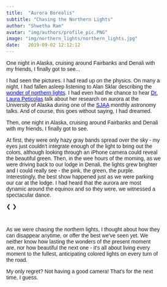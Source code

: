 ```yaml
---
title:  "Aurora Borealis"
subtitle: "Chasing the Northern Lights"
author: "Shwetha Ram"
avatar: "img/authors/profile_pic.PNG"
image: "img/northern_lights/northern_lights.jpg"
date:   2019-09-02 12:12:12
---
```


One night in Alaska, cruising around Fairbanks and Denali with my friends, I finally got to see...
 
I had seen the pictures. I had read up on the physics. On many a night, I had fallen asleep listening to Alan Sklar describing the [<span style="color:blue">wonder of northern lights</span>](https://www.youtube.com/watch?v=u2dxBkNnlXo). I had even had the chance to hear [<span style="color:blue">Dr. Laura Peticolas</span>](http://epo.sonoma.edu/group/laura-peticolas/) talk about her research on aurora at the University of Alaska during one of the [<span style="color:blue">SJAA</span>](https://www.sjaa.net) monthly astronomy talks. And of course, this goes without saying, I had dreamed. 

Then, one night in Alaska, cruising around Fairbanks and Denali with my friends, I finally got to see.

At first, they were only hazy gray bands spread over the sky - my eyes just couldn't integrate enough of the light to bring out the colors, although looking through an iPhone camera could reveal the beautiful green. Then, in the wee hours of the morning, as we were driving back to our lodge in Denali, the lights grew brighter and I could really see - the pink, the green, the purple. Interestingly, the best show happened just as we were parking our car at the lodge. I had heard that the aurora are most dynamic around the equinox and so they were, we witnessed a spectacular dance.

<!--Start image slideshow-->

<html>
<head>
<meta name="viewport" content="width=device-width, initial-scale=1">
<style>
* {box-sizing: border-box}
body {font-family: Verdana, sans-serif; margin:0}
.mySlides {display: none}
img {vertical-align: middle;}

/* Slideshow container */
.slideshow-container {
  max-width: 1000px;
  position: relative;
  margin: auto;
  padding: 0px 0px 0px 0px; 
}

/* Next & previous buttons */
.prev, .next {
  cursor: pointer;
  position: absolute;
  top: 50%;
  width: auto;
  padding: 16px;
  margin-top: -22px;
  color: white;
  font-weight: bold;
  font-size: 18px;
  transition: 0.6s ease;
  border-radius: 0 3px 3px 0;
  user-select: none;
}

/* Position the "next button" to the right */
.next {
  right: 0;
  border-radius: 3px 0 0 3px;
}

/* On hover, add a black background color with a little bit see-through */
.prev:hover, .next:hover {
  background-color: rgba(0,0,0,0.8);
}

/* Caption text */
.text {
  color: #f2f2f2;
  font-size: 15px;
  padding: 8px 12px;
  position: absolute;
  bottom: 8px;
  width: 100%;
  text-align: center;
}

/* Number text (1/3 etc) */
.numbertext {
  color: #f2f2f2;
  font-size: 12px;
  padding: 8px 12px;
  position: absolute;
  top: 0;
}

/* The dots/bullets/indicators */
.dot {
  cursor: pointer;
  height: 15px;
  width: 15px;
  margin: 0 2px;
  background-color: #bbb;
  border-radius: 50%;
  display: inline-block;
  transition: background-color 0.6s ease;
}

.active, .dot:hover {
  background-color: #717171;
}

/* Fading animation */
.fade {
  -webkit-animation-name: fade;
  -webkit-animation-duration: 1.5s;
  animation-name: fade;
  animation-duration: 1.5s;
}

@-webkit-keyframes fade {
  from {opacity: .4} 
  to {opacity: 1}
}

@keyframes fade {
  from {opacity: .4} 
  to {opacity: 1}
}

/* On smaller screens, decrease text size */
@media only screen and (max-width: 300px) {
  .prev, .next,.text {font-size: 11px}
}
</style>
</head>
<body>

<div class="slideshow-container">

<div class="mySlides fade">
  <div class="numbertext">1 / 4</div>
  <img src="img/northern_lights/northern_lights_1.jpg" style="width:100%">
</div>

<div class="mySlides fade">
  <div class="numbertext">2 / 4</div>
  <img src="img/northern_lights/northern_lights_2.jpg" style="width:100%">
</div>

<div class="mySlides fade">
  <div class="numbertext">3 / 4</div>
  <img src="img/northern_lights/northern_lights_3.jpg" style="width:100%">
</div>

<div class="mySlides fade">
  <div class="numbertext">4 / 4</div>
  <img src="img/northern_lights/northern_lights_4.jpg" style="width:100%">
</div>

<a class="prev" onclick="plusSlides(-1)">&#10094;</a>
<a class="next" onclick="plusSlides(1)">&#10095;</a>

</div>
<br>

<div style="text-align:center">
  <span class="dot" onclick="currentSlide(1)"></span> 
  <span class="dot" onclick="currentSlide(2)"></span> 
  <span class="dot" onclick="currentSlide(3)"></span> 
  <span class="dot" onclick="currentSlide(4)"></span> 
</div>

<script>
var slideIndex = 1;
showSlides(slideIndex);

function plusSlides(n) {
  showSlides(slideIndex += n);
}

function currentSlide(n) {
  showSlides(slideIndex = n);
}

function showSlides(n) {
  var i;
  var length = 4;
  var slides = document.getElementsByClassName("mySlides");
  var dots = document.getElementsByClassName("dot");
  if (n > length) {slideIndex = 1}    
  if (n < 1) {slideIndex = length}
  for (i = 0; i < length; i++) {
      slides[i].style.display = "none";  
  }
  for (i = 0; i < dots.length; i++) {
      dots[i].className = dots[i].className.replace(" active", "");
  }
  slides[slideIndex-1].style.display = "block";  
  dots[slideIndex-1].className += " active";
}
</script>

</body>
</html> 

<!--End image slideshow-->

As we were chasing the northern lights, I thought about how they can disappear anytime, or offer the best we've seen yet. We neither know how lasting the wonders of the present moment are, nor how beautiful the next one - it's all about living every moment to the fullest, anticipating colored lights on every turn of the road.
 
My only regret? Not having a good camera! That's for the next time, I guess.

